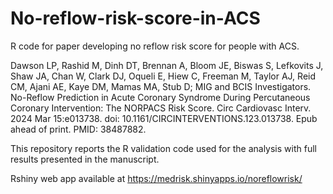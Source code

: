 # No-reflow-risk-score-in-ACS
R code for paper developing no reflow risk score for people with ACS.

Dawson LP, Rashid M, Dinh DT, Brennan A, Bloom JE, Biswas S, Lefkovits J, Shaw JA, Chan W, Clark DJ, Oqueli E, Hiew C, Freeman M, Taylor AJ, Reid CM, Ajani AE, Kaye DM, Mamas MA, Stub D; MIG and BCIS Investigators. No-Reflow Prediction in Acute Coronary Syndrome During Percutaneous Coronary Intervention: The NORPACS Risk Score. Circ Cardiovasc Interv. 2024 Mar 15:e013738. doi: 10.1161/CIRCINTERVENTIONS.123.013738. Epub ahead of print. PMID: 38487882.

This repository reports the R validation code used for the analysis with full results presented in the manuscript.

Rshiny web app available at https://medrisk.shinyapps.io/noreflowrisk/
